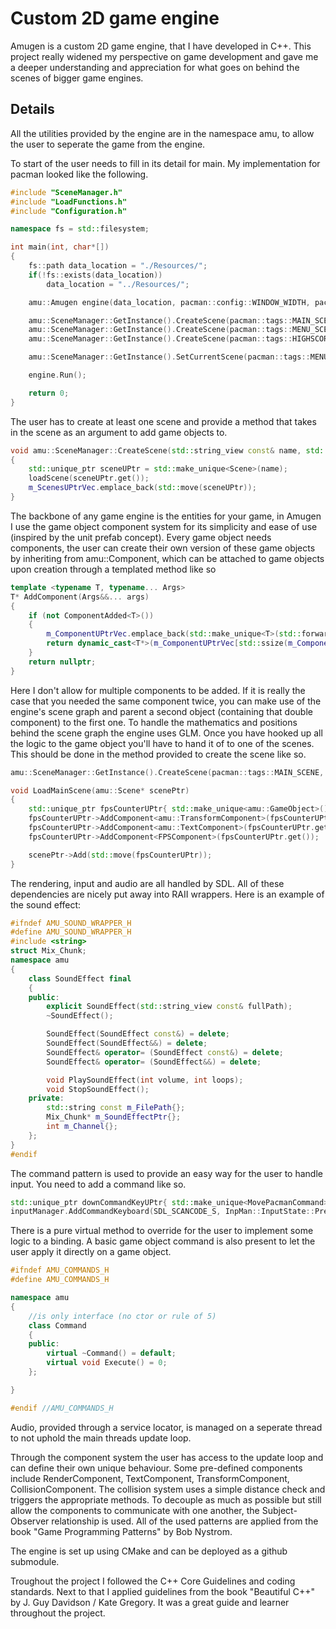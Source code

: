 # Custom 2D game engine
Amugen is a custom 2D game engine, that I have developed in C++. This project really widened my perspective on game development and gave me a deeper understanding and appreciation for what goes on behind the scenes of bigger game engines.

## Details
All the utilities provided by the engine are in the namespace amu, to allow the user to seperate the game from the engine.

To start of the user needs to fill in its detail for main. My implementation for pacman looked like the following.
```cpp
#include "SceneManager.h"
#include "LoadFunctions.h"
#include "Configuration.h"

namespace fs = std::filesystem;

int main(int, char*[]) 
{
	fs::path data_location = "./Resources/";
	if(!fs::exists(data_location))
		data_location = "../Resources/";

	amu::Amugen engine(data_location, pacman::config::WINDOW_WIDTH, pacman::config::WINDOW_HEIGHT);

	amu::SceneManager::GetInstance().CreateScene(pacman::tags::MAIN_SCENE, pacman::LoadMainScene);
	amu::SceneManager::GetInstance().CreateScene(pacman::tags::MENU_SCENE, pacman::LoadMenuScene);
	amu::SceneManager::GetInstance().CreateScene(pacman::tags::HIGHSCORE_SCENE, pacman::LoadHighscoreScene);

	amu::SceneManager::GetInstance().SetCurrentScene(pacman::tags::MENU_SCENE);

	engine.Run();

    return 0;
}
```
The user has to create at least one scene and provide a method that takes in the scene as an argument to add game objects to.
```cpp
void amu::SceneManager::CreateScene(std::string_view const& name, std::function<void(Scene*)> const& loadScene)
{
	std::unique_ptr sceneUPtr = std::make_unique<Scene>(name);
	loadScene(sceneUPtr.get());
	m_ScenesUPtrVec.emplace_back(std::move(sceneUPtr));
}
```

The backbone of any game engine is the entities for your game, in Amugen I use the game object component system for its simplicity and ease of use (inspired by the unit prefab concept).
Every game object needs components, the user can create their own version of these game objects by inheriting from amu::Component, which can be attached to game objects upon creation through a templated method like so
```cpp
template <typename T, typename... Args>
T* AddComponent(Args&&... args)
{
	if (not ComponentAdded<T>())
	{
		m_ComponentUPtrVec.emplace_back(std::make_unique<T>(std::forward<Args>(args)...));
		return dynamic_cast<T*>(m_ComponentUPtrVec[std::ssize(m_ComponentUPtrVec) - 1].get());
	}
	return nullptr;
}
```
Here I don't allow for multiple components to be added. If it is really the case that you needed the same component twice, you can make use of the engine's scene graph and parent a second object (containing that double component) to the first one. To handle the mathematics and positions behind the scene graph the engine uses GLM. 
Once you have hooked up all the logic to the game object you'll have to hand it of to one of the scenes. This should be done in the method provided to create the scene like so.
```cpp
amu::SceneManager::GetInstance().CreateScene(pacman::tags::MAIN_SCENE, pacman::LoadMainScene);

void LoadMainScene(amu::Scene* scenePtr)
{
	std::unique_ptr fpsCounterUPtr{ std::make_unique<amu::GameObject>() };
	fpsCounterUPtr->AddComponent<amu::TransformComponent>(fpsCounterUPtr.get(), glm::vec2{ 50 , 50 });
	fpsCounterUPtr->AddComponent<amu::TextComponent>(fpsCounterUPtr.get(), "60", resources::font::LINGUA, 36);
	fpsCounterUPtr->AddComponent<FPSComponent>(fpsCounterUPtr.get());

	scenePtr->Add(std::move(fpsCounterUPtr));
}
```

The rendering, input and audio are all handled by SDL. All of these dependencies are nicely put away into RAII wrappers. Here is an example of the sound effect:
```cpp
#ifndef AMU_SOUND_WRAPPER_H
#define AMU_SOUND_WRAPPER_H
#include <string>
struct Mix_Chunk;
namespace amu
{
	class SoundEffect final
	{
	public:
		explicit SoundEffect(std::string_view const& fullPath);
		~SoundEffect();

		SoundEffect(SoundEffect const&) = delete;
		SoundEffect(SoundEffect&&) = delete;
		SoundEffect& operator= (SoundEffect const&) = delete;
		SoundEffect& operator= (SoundEffect&&) = delete;

		void PlaySoundEffect(int volume, int loops);
		void StopSoundEffect();
	private:
		std::string const m_FilePath{};
		Mix_Chunk* m_SoundEffectPtr{};
		int m_Channel{};
	};
}
#endif
```
The command pattern is used to provide an easy way for the user to handle input. You need to add a command like so. 
```cpp
std::unique_ptr downCommandKeyUPtr{ std::make_unique<MovePacmanCommand>(pacmanUPtr.get(), config::VEC_DOWN) };
inputManager.AddCommandKeyboard(SDL_SCANCODE_S, InpMan::InputState::Pressed, std::move(downCommandKeyUPtr));
```
There is a pure virtual method to override for the user to implement some logic to a binding. A basic game object command is also present to let the user apply it directly on a game object.  
```cpp
#ifndef AMU_COMMANDS_H
#define AMU_COMMANDS_H

namespace amu
{
	//is only interface (no ctor or rule of 5)
	class Command
	{
	public:
		virtual ~Command() = default;
		virtual void Execute() = 0;
	};

}

#endif //AMU_COMMANDS_H
```



Audio, provided through a service locator, is managed on a seperate thread to not uphold the main threads update loop.

Through the component system the user has access to the update loop and can define their own unique behaviour. Some pre-defined components include RenderComponent, TextComponent, TransformComponent, CollisionComponent. The collision system uses a simple distance check and triggers the appropriate methods. To decouple as much as possible but still allow the components to communicate with one another, the Subject-Observer relationship is used.
All of the used patterns are applied from the book "Game Programming Patterns" by Bob Nystrom.

The engine is set up using CMake and can be deployed as a github submodule.

Troughout the project I followed the C++ Core Guidelines and coding standards. Next to that I applied guidelines from the book "Beautiful C++" by J. Guy Davidson / Kate Gregory. It was a great guide and learner throughout the project.

